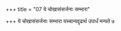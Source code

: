 +++
title = "07 ये चोखासंसर्जनाः सम्भारा"

+++
ये चोखासंसर्जनाः सम्भारा यच्चान्यद्दृढार्थ उपार्धं मन्यते ७